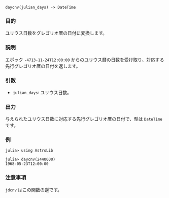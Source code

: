 ```
daycnv(julian_days) -> DateTime
```

### 目的

ユリウス日数をグレゴリオ暦の日付に変換します。

### 説明

エポック `-4713-11-24T12:00:00` からのユリウス暦の日数を受け取り、対応する先行グレゴリオ暦の日付を返します。

### 引数

  * `julian_days`: ユリウス日数。

### 出力

与えられたユリウス日数に対応する先行グレゴリオ暦の日付で、型は `DateTime` です。

### 例

```jldoctest
julia> using AstroLib

julia> daycnv(2440000)
1968-05-23T12:00:00
```

### 注意事項

`jdcnv` はこの関数の逆です。
